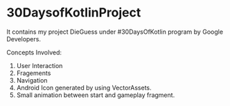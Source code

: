 # 30DaysofKotlinProject

It contains my project DieGuess under #30DaysOfKotlin program by Google Developers.

Concepts Involved:

1. User Interaction
2. Fragements
3. Navigation
4. Android Icon generated by using VectorAssets.
5. Small animation between start and gameplay fragment.
